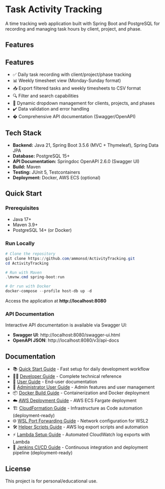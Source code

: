 # Task Activity Tracking

A time tracking web application built with Spring Boot and PostgreSQL for recording and managing task hours by client, project, and phase.

## Features

## Features

- ✅ Daily task recording with client/project/phase tracking
- 📊 Weekly timesheet view (Monday-Sunday format)
- 📥 Export filtered tasks and weekly timesheets to CSV format
- 🔍 Filter and search capabilities
- 🎯 Dynamic dropdown management for clients, projects, and phases
- ✔️ Data validation and error handling
- � Comprehensive API documentation (Swagger/OpenAPI)

## Tech Stack

- **Backend:** Java 21, Spring Boot 3.5.6 (MVC + Thymeleaf), Spring Data JPA
- **Database:** PostgreSQL 15+
- **API Documentation:** Springdoc OpenAPI 2.6.0 (Swagger UI)
- **Build:** Maven
- **Testing:** JUnit 5, Testcontainers
- **Deployment:** Docker, AWS ECS (optional)

## Quick Start

### Prerequisites

- Java 17+
- Maven 3.9+
- PostgreSQL 14+ (or Docker)

### Run Locally

```powershell
# Clone the repository
git clone https://github.com/ammonsd/ActivityTracking.git
cd ActivityTracking

# Run with Maven
.\mvnw.cmd spring-boot:run

# Or run with Docker
docker-compose --profile host-db up -d
```

Access the application at **http://localhost:8080**

### API Documentation

Interactive API documentation is available via Swagger UI:
- **Swagger UI**: http://localhost:8080/swagger-ui.html
- **OpenAPI JSON**: http://localhost:8080/v3/api-docs

## Documentation

- 📚 [Quick Start Guide](docs/Quick_Start.md) - Fast setup for daily development workflow
- 👨‍💻 [Developer Guide](docs/Developer_Guide.md) - Complete technical reference
- 📖 [User Guide](docs/User_Guide.md) - End-user documentation
- 🔐 [Administrator User Guide](docs/Administrator_User_Guide.md) - Admin features and user management
- 📦 [Docker Build Guide](docs/Docker_Build_Guide.md) - Containerization and Docker deployment
- ☁️ [AWS Deployment Guide](docs/AWS_Deployment.md) - AWS ECS Fargate deployment
- 🏗️ [CloudFormation Guide](cloudformation/README.md) - Infrastructure as Code automation (deployment-ready)
- 🌐 [WSL Port Forwarding Guide](docs/WSL_PORT_FORWARDING.md) - Network configuration for WSL2
- 🛠️ [Helper Scripts Guide](docs/HELPER_SCRIPTS_README.md) - AWS log export scripts and automation
- ⚡ [Lambda Setup Guide](aws/LAMBDA_CONSOLE_SETUP_GUIDE.md) - Automated CloudWatch log exports with Lambda
- 🚀 [Jenkins CI/CD Guide](jenkins/README.md) - Continuous integration and deployment pipeline (deployment-ready)

## License

This project is for personal/educational use.
